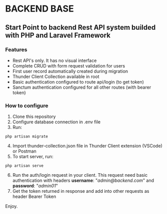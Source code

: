 # BACKEND BASE
## Start Point to backend Rest API system builded with PHP and Laravel Framework 

### Features

- Rest API's only. It has no visual interface
- Complete CRUD with form request validation for users 
- First user record automatically created during migration
- Thunder Client Collection available in root
- Basic authentication configured to route api/login (to get token)
- Sanctum authentication configured for all other routes (with bearer token)

### How to configure

1. Clone this repository
2. Configure database connection in .env file
3. Run: 
```
php artisan migrate
```
4. Import thunder-collection.json file in Thunder Client extension (VSCode) or Postman
5. To start server, run:
```
php artisan serve
```
6. Run the auth/login request in your client. This request need basic authentication with headers **username**: "_admin@backend.com_" and **password**: "_admin01_"
7. Get the token returned in response and add into other requests as header Bearer Token

Enjoy.
